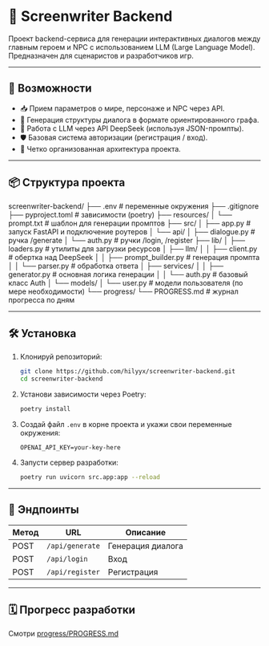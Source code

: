 # 🧠 Screenwriter Backend

Проект backend-сервиса для генерации интерактивных диалогов между главным героем и NPC с использованием LLM (Large Language Model). Предназначен для сценаристов и разработчиков игр.

---

## 🚀 Возможности

- 📥 Прием параметров о мире, персонаже и NPC через API.
- 🤖 Генерация структуры диалога в формате ориентированного графа.
- 🧩 Работа с LLM через API DeepSeek (используя JSON-промпты).
- 🛡️ Базовая система авторизации (регистрация / вход).
- 📁 Четко организованная архитектура проекта.

---

## 📦 Структура проекта

screenwriter-backend/
├── .env # переменные окружения
├── .gitignore
├── pyproject.toml # зависимости (poetry)
├── resources/
│ └── prompt.txt # шаблон для генерации промптов
├── src/
│ ├── app.py # запуск FastAPI и подключение роутеров
│ └── api/
│ ├── dialogue.py # ручка /generate
│ └── auth.py # ручки /login, /register
├── lib/
│ ├── loaders.py # утилиты для загрузки ресурсов
│ ├── llm/
│ │ ├── client.py # обертка над DeepSeek
│ │ ├── prompt_builder.py # генерация промпта
│ │ └── parser.py # обработка ответа
│ ├── services/
│ │ ├── generator.py # основная логика генерации
│ │ └── auth.py # базовый класс Auth
│ └── models/
│ └── user.py # модели пользователя (по мере необходимости)
└── progress/
└── PROGRESS.md # журнал прогресса по дням

---

## 🛠️ Установка

1. Клонируй репозиторий:

    ```bash
    git clone https://github.com/hilyyx/screenwriter-backend.git
    cd screenwriter-backend
    ```

2. Установи зависимости через Poetry:

    ```bash
    poetry install
    ```

3. Создай файл `.env` в корне проекта и укажи свои переменные окружения:

    ```env
    OPENAI_API_KEY=your-key-here
    ```

4. Запусти сервер разработки:

    ```bash
    poetry run uvicorn src.app:app --reload
    ```

---

## 📡 Эндпоинты

| Метод | URL             | Описание                    |
|-------|------------------|-----------------------------|
| POST  | `/api/generate`  | Генерация диалога           |
| POST  | `/api/login`     | Вход                        |
| POST  | `/api/register`  | Регистрация                 |

---

## 🗓️ Прогресс разработки

Смотри [progress/PROGRESS.md](progress/09_july.md)
